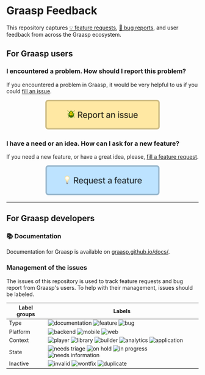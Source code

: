 # Graasp Feedback

This repository captures [💡 feature requests](./.github/ISSUE_TEMPLATE/feature_request.md), [🐛 bug reports](./.github/ISSUE_TEMPLATE/user_bug_report.md), and user feedback from across the Graasp ecosystem.

## For Graasp users

### I encountered a problem. How should I report this problem?

If you encountered a problem in Graasp, it would be very helpful to us if you could [fill an issue](https://github.com/graasp/graasp-feedback/issues/new?assignees=&labels=🐛%20bug&template=user_bug_report.md&title=).

<p align="center"><a href="https://github.com/graasp/graasp-feedback/issues/new?assignees=&labels=🐛%20bug&template=user_bug_report.md&title="><img width="300px" src="assets/report_issue.png" alt="Request a feature"/></a></p>

### I have a need or an idea. How can I ask for a new feature?

If you need a new feature, or have a great idea, please, [fill a feature request](https://github.com/graasp/graasp-feedback/issues/new?assignees=&labels=💡%20feature&template=feature_request.md&title=).

<p align="center"><a href="https://github.com/graasp/graasp-feedback/issues/new?assignees=&labels=💡%20feature&template=feature_request.md&title="><img width="300px" src="assets/request_feature.png" alt="Request a feature"/></a></p>

---

## For Graasp developers

### 📚 Documentation

Documentation for Graasp is available on [graasp.github.io/docs/](https://graasp.github.io/docs/).

### Management of the issues

The issues of this repository is used to track feature requests and bug report from Graasp's users. To help with their management, issues should be labeled.

| Label groups | Labels    |
|--------------|-----------|
| Type         | ![documentation](https://img.shields.io/github/labels/graasp/graasp-feedback/📚%20documentation?style=flat-square) ![feature](https://img.shields.io/github/labels/graasp/graasp-feedback/💡%20feature?style=flat-square) ![bug](https://img.shields.io/github/labels/graasp/graasp-feedback/🐛%20bug?style=flat-square) |
| Platform     | ![backend](https://img.shields.io/github/labels/graasp/graasp-feedback/🏭%20backend?style=flat-square) ![mobile](https://img.shields.io/github/labels/graasp/graasp-feedback/📱%20mobile?style=flat-square) ![web](https://img.shields.io/github/labels/graasp/graasp-feedback/🕸️%20web?style=flat-square)   |
| Context       | ![player](https://img.shields.io/github/labels/graasp/graasp-feedback/player?style=flat-square) ![library](https://img.shields.io/github/labels/graasp/graasp-feedback/library?style=flat-square) ![builder](https://img.shields.io/github/labels/graasp/graasp-feedback/builder?style=flat-square) ![analytics](https://img.shields.io/github/labels/graasp/graasp-feedback/analytics?style=flat-square) ![application](https://img.shields.io/github/labels/graasp/graasp-feedback/application?style=flat-square) |
| State         | ![needs triage](https://img.shields.io/github/labels/graasp/graasp-feedback/🔀%20needs%20triage?style=flat-square) ![on hold](https://img.shields.io/github/labels/graasp/graasp-feedback/✋%20on%20hold?style=flat-square) ![in progress](https://img.shields.io/github/labels/graasp/graasp-feedback/🔨%20in%20progress?style=flat-square) ![needs information](https://img.shields.io/github/labels/graasp/graasp-feedback/❓%20needs%20information?style=flat-square) |
| Inactive      | ![invalid](https://img.shields.io/github/labels/graasp/graasp-feedback/invalid?style=flat-square) ![wontfix](https://img.shields.io/github/labels/graasp/graasp-feedback/wontfix?style=flat-square) ![duplicate](https://img.shields.io/github/labels/graasp/graasp-feedback/duplicate?style=flat-square) |
